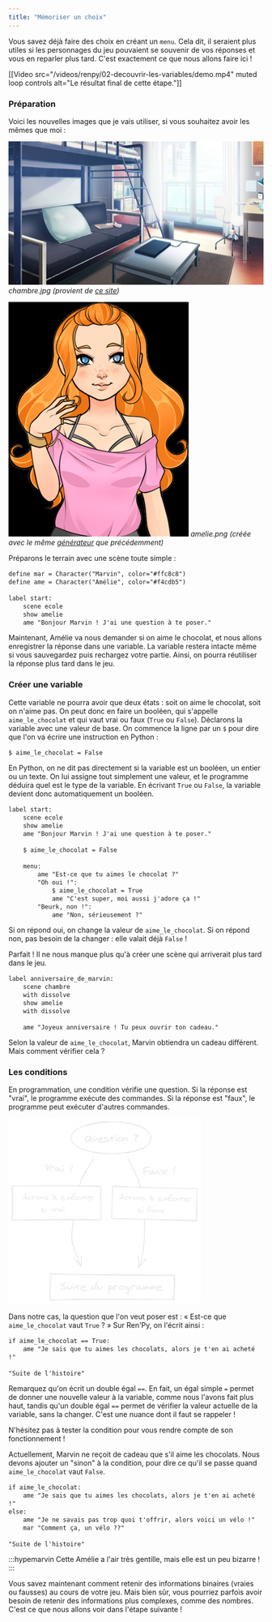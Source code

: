 ```yaml
---
title: "Mémoriser un choix"
---
```


Vous savez déjà faire des choix en créant un `menu`. Cela dit, il seraient plus utiles si les personnages du jeu pouvaient se souvenir de vos réponses et vous en reparler plus tard. C'est exactement ce que nous allons faire ici !

[[Video src="/videos/renpy/02-decouvrir-les-variables/demo.mp4" muted loop controls alt="Le résultat final de cette étape."]]

### Préparation

Voici les nouvelles images que je vais utiliser, si vous souhaitez avoir les mêmes que moi :

![](./chambre.jpg)
*chambre.jpg (provient de [ce site](http://www7b.biglobe.ne.jp/~osumashi/free_bg.html))*

![](./amelie.png)
*amelie.png (créée avec le même [générateur](http://www.rinmarugames.com/playgame.php?game_link=witch-apprentice-creator) que précédemment)*

Préparons le terrain avec une scène toute simple :

```renpy
define mar = Character("Marvin", color="#ffc8c8")
define ame = Character("Amélie", color="#f4cdb5")

label start:
    scene ecole
    show amelie
    ame "Bonjour Marvin ! J'ai une question à te poser."
```

Maintenant, Amélie va nous demander si on aime le chocolat, et nous allons enregistrer la réponse dans une variable. La variable restera intacte même si vous sauvegardez puis rechargez votre partie. Ainsi, on pourra réutiliser la réponse plus tard dans le jeu.

### Créer une variable

Cette variable ne pourra avoir que deux états : soit on aime le chocolat, soit on n'aime pas. On peut donc en faire un booléen, qui s'appelle `aime_le_chocolat` et qui vaut vrai ou faux (`True` ou `False`). Déclarons la variable avec une valeur de base. On commence la ligne par un `$` pour dire que l'on va écrire une instruction en Python :

```renpy
$ aime_le_chocolat = False
```

En Python, on ne dit pas directement si la variable est un booléen, un entier ou un texte. On lui assigne tout simplement une valeur, et le programme déduira quel est le type de la variable. En écrivant `True` ou `False`, la variable devient donc automatiquement un booléen.

```renpy
label start:
    scene ecole
    show amelie
    ame "Bonjour Marvin ! J'ai une question à te poser."

    $ aime_le_chocolat = False

    menu:
        ame "Est-ce que tu aimes le chocolat ?"
        "Oh oui !":
            $ aime_le_chocolat = True
            ame "C'est super, moi aussi j'adore ça !"
        "Beurk, non !":
            ame "Non, sérieusement ?"
```

Si on répond oui, on change la valeur de `aime_le_chocolat`. Si on répond non, pas besoin de la changer : elle valait déjà `False` !

Parfait ! Il ne nous manque plus qu'à créer une scène qui arriverait plus tard dans le jeu.

```renpy
label anniversaire_de_marvin:
    scene chambre
    with dissolve
    show amelie
    with dissolve

    ame "Joyeux anniversaire ! Tu peux ouvrir ton cadeau."
```

Selon la valeur de `aime_le_chocolat`, Marvin obtiendra un cadeau différent. Mais comment vérifier cela ?

### Les conditions

En programmation, une condition vérifie une question. Si la réponse est "vrai", le programme exécute des commandes. Si la réponse est "faux", le programme peut exécuter d'autres commandes.

![Schéma d'une condition](./condition.png)

Dans notre cas, la question que l'on veut poser est : « Est-ce que `aime_le_chocolat` vaut `True` ? » Sur Ren'Py, on l'écrit ainsi :

```renpy
if aime_le_chocolat == True:
    ame "Je sais que tu aimes les chocolats, alors je t'en ai acheté !"

"Suite de l'histoire"
```

Remarquez qu'on écrit un double égal `==`. En fait, un égal simple `=` permet de donner une nouvelle valeur à la variable, comme nous l'avons fait plus haut, tandis qu'un double égal `==` permet de vérifier la valeur actuelle de la variable, sans la changer. C'est une nuance dont il faut se rappeler !

N'hésitez pas à tester la condition pour vous rendre compte de son fonctionnement !

Actuellement, Marvin ne reçoit de cadeau que s'il aime les chocolats. Nous devons ajouter un "sinon" à la condition, pour dire ce qu'il se passe quand `aime_le_chocolat` vaut `False`.

```renpy
if aime_le_chocolat:
    ame "Je sais que tu aimes les chocolats, alors je t'en ai acheté !"
else:
    ame "Je ne savais pas trop quoi t'offrir, alors voici un vélo !"
    mar "Comment ça, un vélo ??"

"Suite de l'histoire"
```

:::hypemarvin
Cette Amélie a l'air très gentille, mais elle est un peu bizarre !
:::

Vous savez maintenant comment retenir des informations binaires (vraies ou fausses) au cours de votre jeu. Mais bien sûr, vous pourriez parfois avoir besoin de retenir des informations plus complexes, comme des nombres. C'est ce que nous allons voir dans l'étape suivante !
